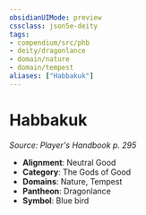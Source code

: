 ```yaml
---
obsidianUIMode: preview
cssclass: json5e-deity
tags:
- compendium/src/phb
- deity/dragonlance
- domain/nature
- domain/tempest
aliases: ["Habbakuk"]
---
```

# Habbakuk
*Source: Player's Handbook p. 295* 

- **Alignment**: Neutral Good
- **Category**: The Gods of Good
- **Domains**: Nature, Tempest
- **Pantheon**: Dragonlance
- **Symbol**: Blue bird